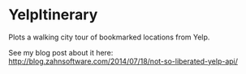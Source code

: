 YelpItinerary
=============

Plots a walking city tour of bookmarked locations from Yelp.

See my blog post about it here: <a href="http://blog.zahnsoftware.com/2014/07/18/not-so-liberated-yelp-api/">http://blog.zahnsoftware.com/2014/07/18/not-so-liberated-yelp-api/</a>